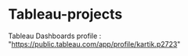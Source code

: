 # Tableau-projects
Tableau Dashboards profile : "https://public.tableau.com/app/profile/kartik.p2723"
